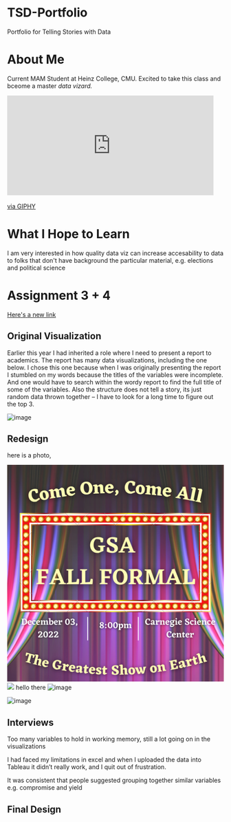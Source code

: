 # TSD-Portfolio
Portfolio for Telling Stories with Data

# About Me
Current MAM Student at Heinz College, CMU. Excited to take this class and bceome a master _data vizard._ 
<iframe src="https://giphy.com/embed/OUwzqE4ZOk5Bm" width="480" height="232" frameBorder="0" class="giphy-embed" allowFullScreen></iframe><p><a href="https://giphy.com/gifs/harry-potter-hp-hermione-granger-OUwzqE4ZOk5Bm">via GIPHY</a></p>

# What I Hope to Learn 
I am very interested in how quality data viz can increase accesability to data to folks that don't have background the particular material, e.g. elections and political science 


# Assignment 3 + 4 
[Here's a new link](Assignment34.md)

<h2>Original Visualization</h2>

Earlier this year I had inherited a role where I need to present a report to academics. The report has many data visualizations, including the one below. 
I chose this one because when I was originally presenting the report I stumbled on my words because the titles of the variables were incomplete. And one would have to search within the wordy report to find the full title of some of the variables. 
Also the structure does not tell a story, its just random data thrown together – I have to look for a long time to figure out the top 3. 

<img width="468" alt="image" src="https://user-images.githubusercontent.com/108349433/202548401-7a35020f-226e-4a32-b701-b938bfc520aa.png">

<h2>Redesign</h2>
here is a photo, 

![fallformal](fall%20formal.png)
<img src=“fall%20formal.png” width="300"/>
hello there 
![image](https://user-images.githubusercontent.com/108349433/202548787-f572483a-5189-4ce8-94ba-d3358dc4e1e6.png)

![image](https://user-images.githubusercontent.com/108349433/202548925-c8a80847-ac53-4677-9fd9-f5e865b1a925.png)

<div class="flourish-embed flourish-chart" data-src="visualisation/11834321"><script src="https://public.flourish.studio/resources/embed.js"></script></div>


<h2>Interviews</h2>
Too many variables to hold in working memory, still a lot going on in the visualizations 

I had faced my limitations in excel and when I uploaded the data into Tableau it didn’t really work, and I quit out of frustration. 

It was consistent that people suggested grouping together similar variables e.g. compromise and yield 

<h2>Final Design</h2> 

<div class="flourish-embed flourish-chart" data-src="visualisation/11834292"><script src="https://public.flourish.studio/resources/embed.js"></script></div>
